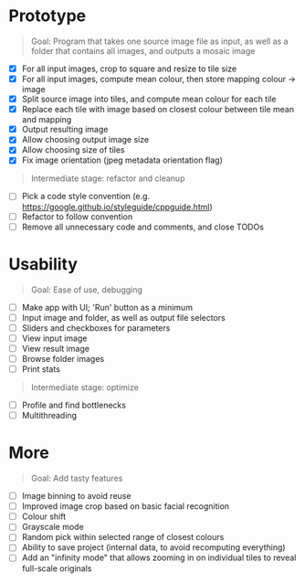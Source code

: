 
# Prototype

> Goal: Program that takes one source image file as input, as well as a folder that contains all images, and outputs a mosaic image

- [x] For all input images, crop to square and resize to tile size
- [x] For all input images, compute mean colour, then store mapping colour -> image
- [x] Split source image into tiles, and compute mean colour for each tile
- [x] Replace each tile with image based on closest colour between tile mean and mapping
- [x] Output resulting image
- [x] Allow choosing output image size
- [x] Allow choosing size of tiles
- [x] Fix image orientation (jpeg metadata orientation flag)

> Intermediate stage: refactor and cleanup

- [ ] Pick a code style convention (e.g. https://google.github.io/styleguide/cppguide.html)
- [ ] Refactor to follow convention
- [ ] Remove all unnecessary code and comments, and close TODOs

# Usability

> Goal: Ease of use, debugging

- [ ] Make app with UI; 'Run' button as a minimum
- [ ] Input image and folder, as well as output file selectors
- [ ] Sliders and checkboxes for parameters
- [ ] View input image
- [ ] View result image
- [ ] Browse folder images
- [ ] Print stats

> Intermediate stage: optimize

- [ ] Profile and find bottlenecks
- [ ] Multithreading

# More

> Goal: Add tasty features

- [ ] Image binning to avoid reuse
- [ ] Improved image crop based on basic facial recognition
- [ ] Colour shift
- [ ] Grayscale mode
- [ ] Random pick within selected range of closest colours
- [ ] Ability to save project (internal data, to avoid recomputing everything)
- [ ] Add an "infinity mode" that allows zooming in on individual tiles to reveal full-scale originals
